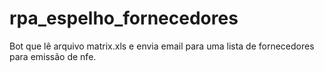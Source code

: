 # rpa_espelho_fornecedores
Bot que lê arquivo matrix.xls e envia email para uma lista de fornecedores para emissão de nfe.
